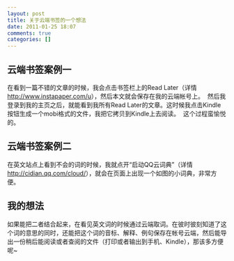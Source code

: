 ```yaml
---
layout: post
title: 关于云端书签的一个想法
date: 2011-01-25 18:07
comments: true
categories: []
---
```

<h2>﻿云端书签案例一</h2>
在看到一篇不错的文章的时候，我会点击书签栏上的Read Later（详情<a href="http://www.instapaper.com/u">http://www.instapaper.com/u</a>），然后本文就会保存在我的云端帐号上。
<img class="aligncenter size-full wp-image-632" title="一篇不错的文章" src="http://yuguo.us/files/2011/01/QQ拼音截图未命名.png" alt=""   />
然后我登录到我的主页之后，就能看到我所有Read Later的文章。这时候我点击Kindle按钮生成一个mobi格式的文件，我把它拷贝到Kindle上去阅读。
<img class="aligncenter size-full wp-image-633" title="保存到kindle格式" src="http://yuguo.us/files/2011/01/QQ拼音截图未命名1.png" alt=""   />
这个过程蛮愉悦的。
<h2>云端书签案例二</h2>
在英文站点上看到不会的词的时候，我就点开“启动QQ云词典”（详情<a href="http://cidian.qq.com/cloud/">http://cidian.qq.com/cloud/</a>），就会在页面上出现一个如图的小词典，非常方便。
<img class="aligncenter size-full wp-image-634" title="QQ云词典" src="http://yuguo.us/files/2011/01/QQ拼音截图未命名2.png" alt=""   />
<h2>我的想法</h2>
如果能把二者结合起来，在看见英文词的时候通过云端取词。在彼时彼刻知道了这个词的意思的同时，还能把这个词的音标、解释、例句保存在帐号云端，然后能导出一份稍后能阅读或者查阅的文件（打印或者输出到手机、Kindle），那该多方便呢~
